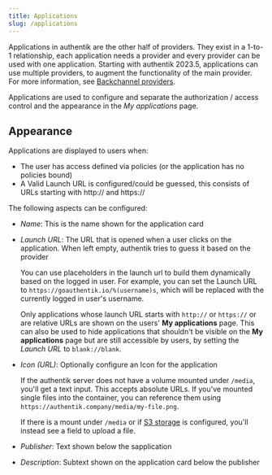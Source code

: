 ```yaml
---
title: Applications
slug: /applications
---
```


Applications in authentik are the other half of providers. They exist in a 1-to-1 relationship, each application needs a provider and every provider can be used with one application. Starting with authentik 2023.5, applications can use multiple providers, to augment the functionality of the main provider. For more information, see [Backchannel providers](./manage_apps.md#backchannel-providers).

Applications are used to configure and separate the authorization / access control and the appearance in the _My applications_ page.

## Appearance

Applications are displayed to users when:

-   The user has access defined via policies (or the application has no policies bound)
-   A Valid Launch URL is configured/could be guessed, this consists of URLs starting with http:// and https://

The following aspects can be configured:

-   _Name_: This is the name shown for the application card
-   _Launch URL_: The URL that is opened when a user clicks on the application. When left empty, authentik tries to guess it based on the provider

    You can use placeholders in the launch url to build them dynamically based on the logged in user. For example, you can set the Launch URL to `https://goauthentik.io/%(username)s`, which will be replaced with the currently logged in user's username.

    Only applications whose launch URL starts with `http://` or `https://` or are relative URLs are shown on the users' **My applications** page. This can also be used to hide applications that shouldn't be visible on the **My applications** page but are still accessible by users, by setting the _Launch URL_ to `blank://blank`.

-   _Icon (URL)_: Optionally configure an Icon for the application

    If the authentik server does not have a volume mounted under `/media`, you'll get a text input. This accepts absolute URLs. If you've mounted single files into the container, you can reference them using `https://authentik.company/media/my-file.png`.

    If there is a mount under `/media` or if [S3 storage](../installation/storage-s3.md) is configured, you'll instead see a field to upload a file.

-   _Publisher_: Text shown below the sapplication
-   _Description_: Subtext shown on the application card below the publisher

